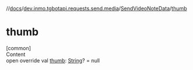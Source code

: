 //[docs](../../../index.md)/[dev.inmo.tgbotapi.requests.send.media](../index.md)/[SendVideoNoteData](index.md)/[thumb](thumb.md)



# thumb  
[common]  
Content  
open override val [thumb](thumb.md): [String](https://kotlinlang.org/api/latest/jvm/stdlib/kotlin/-string/index.html)? = null  



